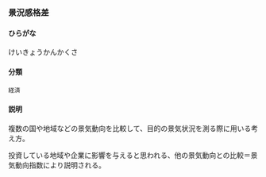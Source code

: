 <div style="display:none;">

## [あ行](securities-terms?id=あ行)
## [か行](securities-terms?id=か行)

</div>

### 景況感格差

#### ひらがな

けいきょうかんかくさ

#### 分類

`経済`

#### 説明

複数の国や地域などの景気動向を比較して、目的の景気状況を測る際に用いる考え方。
 
投資している地域や企業に影響を与えると思われる、他の景気動向との比較＝景気動向指数により説明される。

<div style="display:none;">

## [さ行](securities-terms?id=さ行)
## [た行](securities-terms?id=た行)
## [な行](securities-terms?id=な行)
## [は行](securities-terms?id=は行)
## [ま行](securities-terms?id=ま行)
## [や行](securities-terms?id=や行)
## [ら行](securities-terms?id=ら行)
## [わ行](securities-terms?id=わ行)
## [英数字・記号](securities-terms?id=英数字・記号)

</div>

